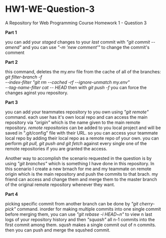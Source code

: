 # HW1-WE-Question-3
 A Repository for Web Programming Course Homework 1 - Question 3

**Part 1**

you can add your *staged* changes to your *last* commit with *"git commit --amend"* and you can use *"-m 'new comment'"* to change the commit's comment

**Part 2**

this command, deletes the my.env file from the cache of all of the branches: 
*git filter-branch -f \
 --index-filter "git rm --cached -rf --ignore-unmatch my.env" \
 --tag-name-filter cat -- HEAD*
 then with *git push -f* you can force the changes aginst you repository. 
 
 **Part 3**
 
 you can add your teammates repository to you own using *"git remote"* command. each user has it's own local repo and can access the main repository via *"origin"* which is the name given to the main remote repository. *remote repositories* can be added to you local project and will be saved in ".git/config" file with their URL. so you can access your teammate local repo by adding their local repo as a remote repo of your own. you can perform *git pull, git push and git fetch* against every single one of the remote repositories if you are granted the access.
 
 Another way to accomplish the scenario requested in the question is by using *"git branches"* which is something I have done in this repository. In this scenario I create a new brnach for me and my teammate on remote origin which is the main repository and push the commits to that brach. my friend can access and change them and merge them to the master branch of the original remote repository whenever they want. 
 
 
 **Part 4** 
 
 picking specific commit from another branch can be done by  *"git cherry-pick"* command.
 inorder for making multiple commits into one single commit before merging them, you can use *"git rebase -i HEAD~n"* to view n last logs of your repository history and then *"squash"* all n-1 commits into the first commit among them. *sqush* makes a single commit out of n commits. then you can push and merge the squshed commit. 
 
 
